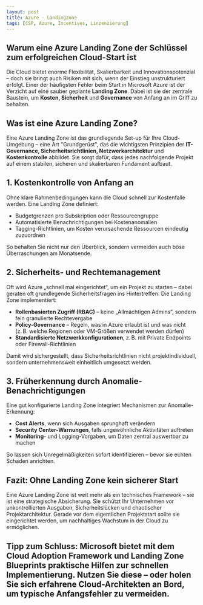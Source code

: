 ```yaml
---
layout: post
title: Azure - Landingzone
tags: [CSP, Azure, Incentives, Linzenzierung]
---
```


## Warum eine Azure Landing Zone der Schlüssel zum erfolgreichen Cloud-Start ist
Die Cloud bietet enorme Flexibilität, Skalierbarkeit und Innovationspotenzial – doch sie bringt auch Risiken mit sich, wenn der Einstieg unstrukturiert erfolgt. Einer der häufigsten Fehler beim Start in Microsoft Azure ist der Verzicht auf eine sauber geplante **Landing Zone**. Dabei ist sie der zentrale Baustein, um **Kosten, Sicherheit** und **Governance** von Anfang an im Griff zu behalten.

## Was ist eine Azure Landing Zone?
Eine Azure Landing Zone ist das grundlegende Set-up für Ihre Cloud-Umgebung – eine Art "Grundgerüst", das die wichtigsten Prinzipien der **IT-Governance, Sicherheitsrichtlinien, Netzwerkarchitektur** und **Kostenkontrolle** abbildet. Sie sorgt dafür, dass jedes nachfolgende Projekt auf einem stabilen, sicheren und skalierbaren Fundament aufbaut.

## 1. Kostenkontrolle von Anfang an
Ohne klare Rahmenbedingungen kann die Cloud schnell zur Kostenfalle werden. Eine Landing Zone definiert:

- Budgetgrenzen pro Subskription oder Ressourcengruppe
- Automatisierte Benachrichtigungen bei Kostenanomalien
- Tagging-Richtlinien, um Kosten verursachende Ressourcen eindeutig zuzuordnen

So behalten Sie nicht nur den Überblick, sondern vermeiden auch böse Überraschungen am Monatsende.

## 2. Sicherheits- und Rechtemanagement
Oft wird Azure „schnell mal eingerichtet“, um ein Projekt zu starten – dabei geraten oft grundlegende Sicherheitsfragen ins Hintertreffen. Die Landing Zone implementiert:

- **Rollenbasierten Zugriff (RBAC)** – keine „Allmächtigen Admins“, sondern fein granulierte Rechtevergabe
- **Policy-Governance** – Regeln, was in Azure erlaubt ist und was nicht (z. B. welche Regionen oder VM-Größen verwendet werden dürfen)
- **Standardisierte Netzwerkkonfigurationen**, z. B. mit Private Endpoints oder Firewall-Richtlinien

Damit wird sichergestellt, dass Sicherheitsrichtlinien nicht projektindividuell, sondern unternehmensweit einheitlich umgesetzt werden.

## 3. Früherkennung durch Anomalie-Benachrichtigungen
Eine gut konfigurierte Landing Zone integriert Mechanismen zur Anomalie-Erkennung:

- **Cost Alerts**, wenn sich Ausgaben sprunghaft verändern
- **Security Center-Warnungen**, falls ungewöhnliche Aktivitäten auftreten
- **Monitoring**- und Logging-Vorgaben, um Daten zentral auswertbar zu machen

So lassen sich Unregelmäßigkeiten sofort identifizieren – bevor sie echten Schaden anrichten.

## Fazit: Ohne Landing Zone kein sicherer Start
Eine Azure Landing Zone ist weit mehr als ein technisches Framework – sie ist eine strategische Absicherung. Sie schützt Ihr Unternehmen vor unkontrollierten Ausgaben, Sicherheitslücken und chaotischer Projektarchitektur. Gerade vor dem eigentlichen Projektstart sollte sie eingerichtet werden, um nachhaltiges Wachstum in der Cloud zu ermöglichen.

## Tipp zum Schluss: Microsoft bietet mit dem Cloud Adoption Framework und Landing Zone Blueprints praktische Hilfen zur schnellen Implementierung. Nutzen Sie diese – oder holen Sie sich erfahrene Cloud-Architekten an Bord, um typische Anfangsfehler zu vermeiden.
